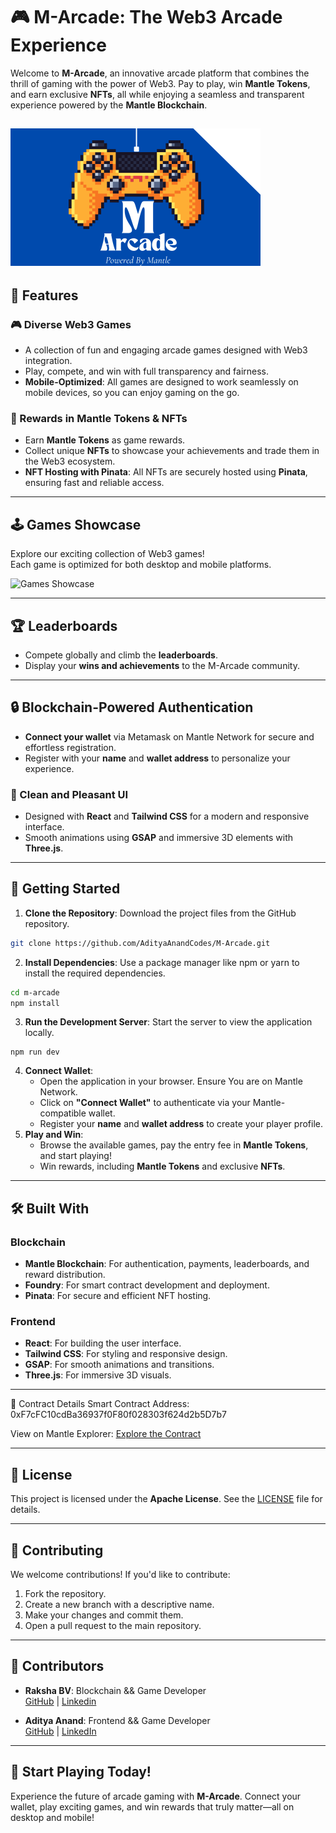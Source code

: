 # 🎮 M-Arcade: The Web3 Arcade Experience

Welcome to **M-Arcade**, an innovative arcade platform that combines the thrill of gaming with the power of Web3. Pay to play, win **Mantle Tokens**, and earn exclusive **NFTs**, all while enjoying a seamless and transparent experience powered by the **Mantle Blockchain**.   

![M-Arcade Logo](https://github.com/AdityaAnandCodes/M-Arcade/blob/main/showcase/Landscape-logo.png)
---

## 🌟 Features

### 🎮 Diverse Web3 Games
- A collection of fun and engaging arcade games designed with Web3 integration.
- Play, compete, and win with full transparency and fairness.
- **Mobile-Optimized**: All games are designed to work seamlessly on mobile devices, so you can enjoy gaming on the go.



### 💎 Rewards in Mantle Tokens & NFTs
- Earn **Mantle Tokens** as game rewards.
- Collect unique **NFTs** to showcase your achievements and trade them in the Web3 ecosystem.
- **NFT Hosting with Pinata**: All NFTs are securely hosted using **Pinata**, ensuring fast and reliable access.

---

## 🕹️ Games Showcase

Explore our exciting collection of Web3 games!  
Each game is optimized for both desktop and mobile platforms.

![Games Showcase](https://github.com/AdityaAnandCodes/M-Arcade/blob/main/showcase/Gamelib.gif)

---

## 🏆 Leaderboards
- Compete globally and climb the **leaderboards**.
- Display your **wins and achievements** to the M-Arcade community.

---

## 🔒 Blockchain-Powered Authentication
- **Connect your wallet** via Metamask on Mantle Network for secure and effortless registration.
- Register with your **name** and **wallet address** to personalize your experience.

### 🎨 Clean and Pleasant UI
- Designed with **React** and **Tailwind CSS** for a modern and responsive interface.
- Smooth animations using **GSAP** and immersive 3D elements with **Three.js**.

---

## 🚀 Getting Started

1. **Clone the Repository**: Download the project files from the GitHub repository.   
```bash 
git clone https://github.com/AdityaAnandCodes/M-Arcade.git   
```  
2. **Install Dependencies**: Use a package manager like npm or yarn to install the required dependencies.  
```bash
cd m-arcade  
npm install
``` 
3. **Run the Development Server**: Start the server to view the application locally.  
```
npm run dev
```
4. **Connect Wallet**:  
   - Open the application in your browser. Ensure You are on Mantle Network.
   - Click on **"Connect Wallet"** to authenticate via your Mantle-compatible wallet.  
   - Register your **name** and **wallet address** to create your player profile.  
5. **Play and Win**:  
   - Browse the available games, pay the entry fee in **Mantle Tokens**, and start playing!  
   - Win rewards, including **Mantle Tokens** and exclusive **NFTs**.  

---

## 🛠️ Built With  

### **Blockchain**
- **Mantle Blockchain**: For authentication, payments, leaderboards, and reward distribution.
- **Foundry**: For smart contract development and deployment.
- **Pinata**: For secure and efficient NFT hosting.

### **Frontend**
- **React**: For building the user interface.
- **Tailwind CSS**: For styling and responsive design.
- **GSAP**: For smooth animations and transitions.
- **Three.js**: For immersive 3D visuals.

---

🔗 Contract Details
Smart Contract Address:
0xF7cFC10cdBa36937f0F80f028303f624d2b5D7b7

View on Mantle Explorer:
[Explore the Contract](https://explorer.sepolia.mantle.xyz/address/0xF7cFC10cdBa36937f0F80f028303f624d2b5D7b7)

---

## 📜 License
This project is licensed under the **Apache License**. See the [LICENSE](https://github.com/AdityaAnandCodes/M-Arcade/blob/main/LICENSE.txt) file for details.

---

## 🤝 Contributing
We welcome contributions! If you'd like to contribute:
1. Fork the repository.
2. Create a new branch with a descriptive name.
3. Make your changes and commit them.
4. Open a pull request to the main repository.

---  

## 🙌 Contributors

- **Raksha BV**: Blockchain && Game Developer  
  [GitHub](https://github.com/raksha-bv) | [Linkedin](https://www.linkedin.com/in/raksha-bv/)  

- **Aditya Anand**: Frontend && Game Developer  
  [GitHub](https://github.com/AdityaAnandCodes) | [LinkedIn](https://www.linkedin.com/in/adityaanand-sahil/)  

---

## 🌟 Start Playing Today!
Experience the future of arcade gaming with **M-Arcade**. Connect your wallet, play exciting games, and win rewards that truly matter—all on desktop and mobile!
